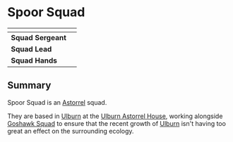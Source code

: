 # Spoor Squad

| []() | |
| --- | --- |
| **Squad Sergeant** | |
| **Squad Lead** |  |
| **Squad Hands** |  |

## Summary

Spoor Squad is an [Astorrel](../astorrel.md) squad.

They are based in [Ulburn](../../../places/villages/ulburn.md) at the [Ulburn Astorrel House](../../../places/buildings/ulburn-astorrel-house.md), working alongside [Goshawk Squad](goshawk-squad.md) to ensure that the recent growth of [Ulburn](../../../places/villages/ulburn.md) isn't having too great an effect on the surrounding ecology.

